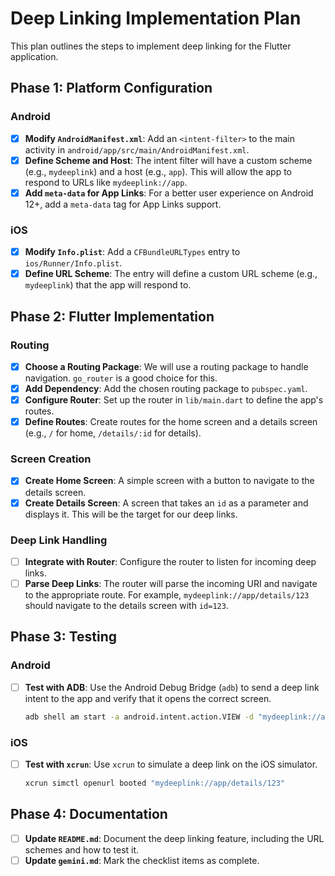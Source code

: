 # Deep Linking Implementation Plan

This plan outlines the steps to implement deep linking for the Flutter application.

## Phase 1: Platform Configuration

### Android
- [x] **Modify `AndroidManifest.xml`**: Add an `<intent-filter>` to the main activity in `android/app/src/main/AndroidManifest.xml`.
- [x] **Define Scheme and Host**: The intent filter will have a custom scheme (e.g., `mydeeplink`) and a host (e.g., `app`). This will allow the app to respond to URLs like `mydeeplink://app`.
- [x] **Add `meta-data` for App Links**: For a better user experience on Android 12+, add a `meta-data` tag for App Links support.

### iOS
- [x] **Modify `Info.plist`**: Add a `CFBundleURLTypes` entry to `ios/Runner/Info.plist`.
- [x] **Define URL Scheme**: The entry will define a custom URL scheme (e.g., `mydeeplink`) that the app will respond to.

## Phase 2: Flutter Implementation

### Routing
- [x] **Choose a Routing Package**: We will use a routing package to handle navigation. `go_router` is a good choice for this.
- [x] **Add Dependency**: Add the chosen routing package to `pubspec.yaml`.
- [x] **Configure Router**: Set up the router in `lib/main.dart` to define the app's routes.
- [x] **Define Routes**: Create routes for the home screen and a details screen (e.g., `/` for home, `/details/:id` for details).

### Screen Creation
- [x] **Create Home Screen**: A simple screen with a button to navigate to the details screen.
- [x] **Create Details Screen**: A screen that takes an `id` as a parameter and displays it. This will be the target for our deep links.

### Deep Link Handling
- [ ] **Integrate with Router**: Configure the router to listen for incoming deep links.
- [ ] **Parse Deep Links**: The router will parse the incoming URI and navigate to the appropriate route. For example, `mydeeplink://app/details/123` should navigate to the details screen with `id=123`.

## Phase 3: Testing

### Android
- [ ] **Test with ADB**: Use the Android Debug Bridge (`adb`) to send a deep link intent to the app and verify that it opens the correct screen.
  ```bash
  adb shell am start -a android.intent.action.VIEW -d "mydeeplink://app/details/123" com.example.deeplinking
  ```

### iOS
- [ ] **Test with `xcrun`**: Use `xcrun` to simulate a deep link on the iOS simulator.
  ```bash
  xcrun simctl openurl booted "mydeeplink://app/details/123"
  ```

## Phase 4: Documentation
- [ ] **Update `README.md`**: Document the deep linking feature, including the URL schemes and how to test it.
- [ ] **Update `gemini.md`**: Mark the checklist items as complete.

